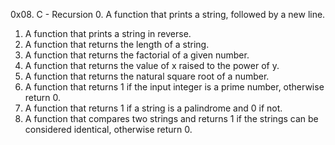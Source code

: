 0x08. C - Recursion
0. A function that prints a string, followed by a new line.

1. A function that prints a string in reverse.
2. A function that returns the length of a string.
3. A function that returns the factorial of a given number.
4. A function that returns the value of x raised to the power of y.
5. A function that returns the natural square root of a number.
6. A function that returns 1 if the input integer is a prime number, otherwise return 0.
7. A function that returns 1 if a string is a palindrome and 0 if not.
8. A function that compares two strings and returns 1 if the strings can be considered identical, otherwise return 0.
